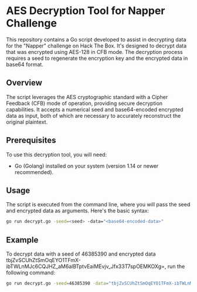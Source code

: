 # AES Decryption Tool for Napper Challenge

This repository contains a Go script developed to assist in decrypting data for the "Napper" challenge on Hack The Box. It's designed to decrypt data that was encrypted using AES-128 in CFB mode. The decryption process requires a seed to regenerate the encryption key and the encrypted data in base64 format.

## Overview

The script leverages the AES cryptographic standard with a Cipher Feedback (CFB) mode of operation, providing secure decryption capabilities. It accepts a numerical seed and base64-encoded encrypted data as input, both of which are necessary to accurately reconstruct the original plaintext.

## Prerequisites

To use this decryption tool, you will need:

- Go (Golang) installed on your system (version 1.14 or newer recommended).

## Usage

The script is executed from the command line, where you will pass the seed and encrypted data as arguments. Here's the basic syntax:

```bash
go run decrypt.go -seed=<seed> -data="<base64-encoded-data>"
```
## Example

To decrypt data with a seed of 46385390 and encrypted data tbjZvSCUhZtSmOqEYO1TFmX-ibTWLnMJc6CQJHZ_aM6alBTptvEaiMEvjv_Jfx33T7spOEMKOXg=, run the following command:

```bash
go run decrypt.go -seed=46385390 -data="tbjZvSCUhZtSmOqEYO1TFmX-ibTWLnMJc6CQJHZ_aM6alBTptvEaiMEvjv_Jfx33T7spOEMKOXg="
```